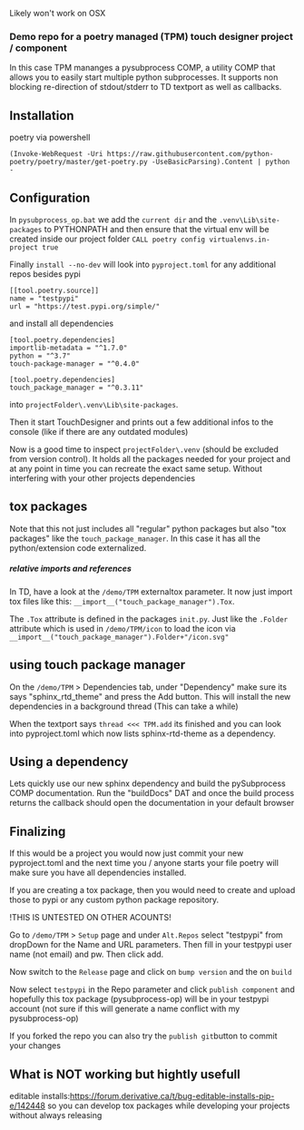 Likely won't work on OSX

### Demo repo for a poetry managed (TPM) touch designer project / component 

In this case TPM mananges a pysubprocess COMP, a utility COMP that allows you to easily start multiple python subprocesses. It supports non blocking re-direction of stdout/stderr to TD textport as well as callbacks.

## Installation
poetry via powershell 
    
    (Invoke-WebRequest -Uri https://raw.githubusercontent.com/python-poetry/poetry/master/get-poetry.py -UseBasicParsing).Content | python -



## Configuration
In `pysubprocess_op.bat` we add the `current dir` and the `.venv\Lib\site-packages` to PYTHONPATH and then ensure that the virtual env will be created inside our project folder  `CALL poetry config virtualenvs.in-project true` 

Finally `install --no-dev` will look into `pyproject.toml` for any additional repos besides pypi

    [[tool.poetry.source]]
    name = "testpypi"
    url = "https://test.pypi.org/simple/"

and install all dependencies

    [tool.poetry.dependencies]
    importlib-metadata = "^1.7.0"
    python = "^3.7"
    touch-package-manager = "^0.4.0"

    [tool.poetry.dependencies]
    touch_package_manager = "^0.3.11"

into  `projectFolder\.venv\Lib\site-packages`. 


Then it start TouchDesigner and prints out a few additional infos to the console (like if there are any outdated modules)

Now is a good time to inspect `projectFolder\.venv` (should be excluded from version control). It holds all the packages needed for your project and at any point in time you can recreate the exact same setup. Without interfering with your other projects dependencies

## tox packages

Note that this not just includes all "regular" python packages but also "tox packages" like the `touch_package_manager`. In this case it has all the python/extension code externalized. 

##### relative imports and references
In TD, have a look at the `/demo/TPM` externaltox parameter. It now just import tox files like this: `__import__("touch_package_manager").Tox`. 

The `.Tox` attribute is defined in the packages `init.py`. Just like the `.Folder` attribute which is used in `/demo/TPM/icon` to load the icon  via `__import__("touch_package_manager").Folder+"/icon.svg"`



## using touch package manager 
On the `/demo/TPM` > Dependencies tab, under "Dependency" make sure its says "sphinx_rtd_theme" and press the  Add button. This will install the new dependencies in a background thread (This can take a while)

When the textport says `thread <<< TPM.add` its finished and you can look into pyproject.toml which now lists sphinx-rtd-theme as a dependency. 
  

## Using a dependency 
Lets quickly use our new sphinx dependency and build the pySubprocess COMP documentation. Run the "buildDocs" DAT and once the build process returns the callback should open the documentation in your default browser


## Finalizing

If this would be a project you would now just commit your new pyproject.toml and the next time you / anyone starts your file poetry will make sure you have all dependencies installed. 

If you are creating a tox package, then you would need to create and upload those to pypi or any custom python package repository.

!THIS IS UNTESTED ON OTHER ACOUNTS!

Go to `/demo/TPM` > `Setup` page and under `Alt.Repos` select "testpypi" from dropDown for the Name and URL parameters. Then fill in your testpypi user name (not email) and pw. Then click add. 

Now switch to the `Release` page and click on `bump version` and the on `build`

Now select `testpypi` in the Repo parameter and click `publish component` and hopefully this tox package (pysubprocess-op) will be in your testpypi account (not sure if this will generate a name conflict with my pysubprocess-op)

If you forked the repo you can also try the `publish git`button to commit your changes 

## What is NOT working but hightly usefull
editable installs:https://forum.derivative.ca/t/bug-editable-installs-pip-e/142448
so you can develop tox packages while developing your projects without always releasing 





